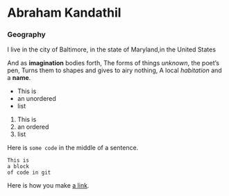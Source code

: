 # Abraham Kandathil

### Geography

I live in the city of Baltimore, in the state of Maryland,in the United States


And as **imagination** bodies forth,
The forms of things *unknown*, the poet’s pen,
Turns them to shapes and gives to airy nothing,
A local *habitation* and a **name**.

- This is
- an unordered
- list

1. This is
2. an ordered
3. list

Here is `some code` in the middle of a sentence.

```
This is
a block
of code in git
```

Here is how you make [a link](https://www.wikipedia.org/).

